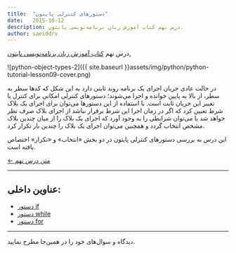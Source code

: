 ```yaml
---
title:  "دستورهای کنترلی پایتون"
date:   2015-10-12
description: درس نهم کتاب آموزش زبان برنامه‌نویسی پایتون.
author: saeiddrv
---
```


درس نهم [کتاب آموزش زبان برنامه‌نویسی پایتون.](http://coderz.ir/python)

![python-object-types-2]({{ site.baseurl }}assets/img/python/python-tutorial-lesson09-cover.png)

در حالت عادی جریان اجرای یک برنامه روند ثابتی دارد به این شکل که کدها سطر به سطر، از بالا به پایین خوانده و اجرا می‌شوند؛ دستورهای کنترلی امکانی برای کنترل یا تغییر این جریان ثابت است. با استفاده از این دستورها می‌توان برای اجرای یک بلاک شرط تعیین کرد که اگر در زمان اجرا این شرط برقرار نباشد از اجرای بلاک صرف نظر خواهد شد یا می‌توان شرایطی را به وجود آورد که اجرای یک بلاک را از میان چندین بلاک مشخص انتخاب گردد و همچنین می‌توان اجرای یک بلاک را چندین بار تکرار کرد.

این درس به بررسی دستورهای کنترلی پایتون در دو بخش «انتخاب» و «تکرار» اختصاص یافته است.


[← متن درس نهم](http://python.coderz.ir/lessons/l09.html)

---
عناوین داخلی:
---
* [دستور if](http://python.coderz.ir/lessons/l09.html#if)
* [دستور while](http://python.coderz.ir/lessons/l09.html#while)
* [دستور for](http://python.coderz.ir/lessons/l09.html#for)


---

دیدگاه و سوال‌های خود را در همین‌جا مطرح نمایید.
